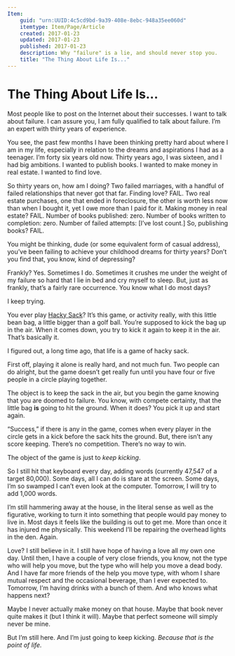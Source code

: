 ```yaml
---
Item:
    guid: "urn:UUID:4c5cd9bd-9a39-408e-8ebc-948a35ee060d"
    itemtype: Item/Page/Article
    created: 2017-01-23
    updated: 2017-01-23
    published: 2017-01-23
    description: Why "failure" is a lie, and should never stop you.
    title: "The Thing About Life Is..."
---
```


# The Thing About Life Is...

Most people like to post on the Internet about their successes. I want to talk
about failure. I can assure you, I am fully qualified to talk about failure. I’m
an expert with thirty years of experience.

You see, the past few months I have been thinking pretty hard about where I am
in my life, especially in relation to the dreams and aspirations I had as a
teenager. I’m forty six years old now. Thirty years ago, I was sixteen, and I
had big ambitions. I wanted to publish books. I wanted to make money in real
estate. I wanted to find love.

So thirty years on, how am I doing? Two failed marriages, with a handful of
failed relationships that never got that far. Finding love? FAIL. Two real
estate purchases, one that ended in foreclosure, the other is worth less now
than when I bought it, yet I owe more than I paid for it. Making money in real
estate? FAIL. Number of books published: zero. Number of books written to
completion: zero. Number of failed attempts: [I’ve lost count.] So, publishing
books? FAIL.

You might be thinking, dude (or some equivalent form of casual address), you’ve
been failing to achieve your childhood dreams for thirty years? Don’t you find
that, you know, kind of depressing?

Frankly? Yes. Sometimes I do. Sometimes it crushes me under the weight of my
failure so hard that I lie in bed and cry myself to sleep. But, just as frankly,
that’s a fairly rare occurrence. You know what I do most days?

I keep trying.

You ever play [Hacky Sack](https://en.wikipedia.org/wiki/Hacky_Sack)? It’s this
game, or activity really, with this little bean bag, a little bigger than a golf
ball. You’re supposed to kick the bag up in the air. When it comes down, you try
to kick it again to keep it in the air. That’s basically it.

I figured out, a long time ago, that life is a game of hacky sack.

First off, playing it alone is really hard, and not much fun. Two people can do
alright, but the game doesn’t get really fun until you have four or five people
in a circle playing together.

The object is to keep the sack in the air, but you begin the game knowing that
you are doomed to failure. You know, with compete certainty, that the little bag
**is** going to hit the ground. When it does? You pick it up and start again.

“Success,” if there is any in the game, comes when every player in the circle
gets in a kick before the sack hits the ground. But, there isn’t any score
keeping. There’s no competition. There’s no way to win.

The object of the game is just to *keep kicking*.

So I still hit that keyboard every day, adding words (currently 47,547 of a
target 80,000). Some days, all I can do is stare at the screen. Some days, I’m
so swamped I can’t even look at the computer. Tomorrow, I will try to add 1,000
words.

I’m still hammering away at the house, in the literal sense as well as the
figurative, working to turn it into something that people would pay money to
live in. Most days it feels like the building is out to get me. More than once
it has injured me physically. This weekend I’ll be repairing the overhead lights
in the den. Again.

Love? I still believe in it. I still have hope of having a love all my own one
day. Until then, I have a couple of very close friends, you know, not the type
who will help you move, but the type who will help you move a dead body. And I
have far more friends of the help you move type, with whom I share mutual
respect and the occasional beverage, than I ever expected to. Tomorrow, I’m
having drinks with a bunch of them. And who knows what happens next?

Maybe I never actually make money on that house. Maybe that book never quite
makes it (but I think it will). Maybe that perfect someone will simply never be
mine.

But I’m still here. And I’m just going to keep kicking. *Because that is the
point of life.*

